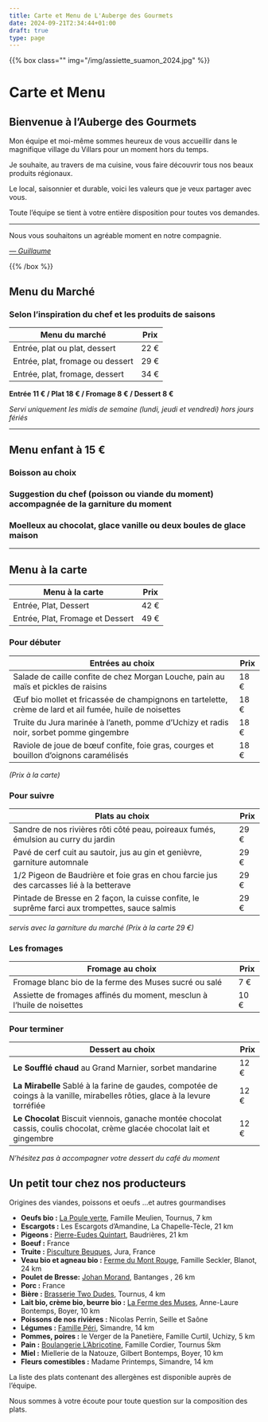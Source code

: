 ```yaml
---
title: Carte et Menu de L'Auberge des Gourmets
date: 2024-09-21T2:34:44+01:00
draft: true
type: page
---
```




{{% box class="" img="/img/assiette_suamon_2024.jpg" %}}
# Carte et Menu

## Bienvenue à l’Auberge des Gourmets

Mon équipe et moi-même sommes heureux de vous accueillir dans le magnifique village du Villars pour un moment hors du temps.

Je souhaite, au travers de ma cuisine, vous faire découvrir tous nos beaux produits régionaux.

Le local, saisonnier et durable, voici les valeurs que je veux partager avec vous.

Toute l’équipe se tient à votre entière disposition pour toutes vos demandes.


<hr/>
Nous vous souhaitons un agréable moment en notre compagnie.

[*— Guillaume*](/guillaume-laublanc/)

{{% /box %}}




## Menu du Marché

### Selon l’inspiration du chef et les produits de saisons


Menu du marché                   | Prix
---------------------------------|------
Entrée, plat ou plat, dessert    | 22 €
Entrée, plat, fromage ou dessert | 29 €
Entrée, plat, fromage, dessert   | 34 €

**Entrée 11 € / Plat 18 € / Fromage 8 € / Dessert 8 €**

_Servi uniquement les midis de semaine (lundi, jeudi et vendredi) hors jours fériés_

<hr/>

## Menu enfant à 15 €

### Boisson au choix

### Suggestion du chef (poisson ou viande du moment) accompagnée de la garniture du moment

### Moelleux au chocolat, glace vanille ou deux boules de glace maison

---

## Menu à la carte

Menu à la carte | Prix
---------------------------------|------
Entrée, Plat, Dessert	         | 42 €
Entrée, Plat, Fromage et Dessert | 49 €	

### Pour débuter

Entrées au choix | Prix
---------------------------------|------
Salade de caille confite de chez Morgan Louche, pain au maïs et pickles de raisins | 18 €
Œuf bio mollet et fricassée de champignons en tartelette, crème de lard et ail fumée, huile de noisettes | 18 €
Truite du Jura marinée à l’aneth, pomme d’Uchizy et radis noir, sorbet pomme gingembre | 18 €
Raviole de joue de bœuf confite, foie gras, courges et bouillon d’oignons caramélisés | 18 €

_(Prix à la carte)_

### Pour suivre

Plats au choix | Prix
---------------------------------|------
Sandre de nos rivières rôti côté peau, poireaux fumés, émulsion au curry du jardin | 29 €
Pavé de cerf cuit au sautoir, jus au gin et genièvre, garniture automnale | 29 €
1/2 Pigeon de Baudrière et foie gras en chou farcie jus des carcasses lié à la betterave | 29 €
Pintade de Bresse en 2 façon, la cuisse confite, le suprême farci aux trompettes, sauce salmis | 29 €



_servis avec la garniture du marché (Prix à la carte 29 €)_

### Les fromages

Fromage au choix | Prix
---------------------------------|------
Fromage blanc bio de la ferme des Muses sucré ou salé | 7 €
Assiette de fromages affinés du moment, mesclun à l’huile de noisettes | 10 €


### Pour terminer

Dessert au choix | Prix
---------------------------------|------
**Le Soufflé chaud** au Grand Marnier, sorbet mandarine | 12 €
**La Mirabelle** Sablé à la farine de gaudes, compotée de coings à la vanille, mirabelles rôties, glace à la levure torréfiée | 12 €
**Le Chocolat** Biscuit viennois, ganache montée chocolat cassis, coulis chocolat, crème glacée chocolat lait et gingembre | 12 €

_N’hésitez pas à accompagner votre dessert du café du moment_

## Un petit tour chez nos producteurs

Origines des viandes, poissons et oeufs …et autres gourmandises

- **Oeufs bio :** [La Poule verte](/producteurs/la-poule-verte/), Famille Meulien, Tournus, 7 km
- **Escargots :** Les Escargots d’Amandine, La Chapelle-Tècle, 21 km
- **Pigeons :** [Pierre-Eudes Quintart](/producteurs/quintart_pigeonneaux/), Baudrières, 21 km
- **Boeuf :** France
- **Truite :** [Pisculture Beuques](/producteurs/latruitedelapetitemontagne/), Jura, France
- **Veau bio et agneau bio :** [Ferme du Mont Rouge](/producteurs/lafermedumontrouge/), Famille Seckler, Blanot, 24 km
- **Poulet de Bresse:** [Johan Morand](/producteurs/johan-morand/), Bantanges , 26 km
- **Porc :** France
- **Bière :** [Brasserie Two Dudes](/producteurs/two-dudes/), Tournus, 4 km
- **Lait bio, crème bio, beurre bio :** [La Ferme des Muses](/producteurs/la-ferme-des-muses/), Anne-Laure Bontemps, Boyer, 10 km
- **Poissons de nos rivières :** Nicolas Perrin, Seille et Saône
- **Légumes :** [Famille Péri](/producteurs/etablissementperisimandre/), Simandre, 14 km
- **Pommes, poires :** le Verger de la Panetière, Famille Curtil, Uchizy, 5 km
- **Pain :** [Boulangerie L’Abricotine](/producteurs/boulangerie-l-abricotine), Famille Cordier, Tournus 5km
- **Miel :** Miellerie de la Natouze, Gilbert Bontemps, Boyer, 10 km
- **Fleurs comestibles :** Madame Printemps, Simandre, 14 km

La liste des plats contenant des allergènes est disponible auprès de l’équipe.

Nous sommes à votre écoute pour toute question sur la composition des plats.

<!-- 
## Boissons

Apéritifs sans alcool |  | Prix
---------------------------------|------|------
Coca-cola et coca zéro | 33cl |5,00 €
Orangina |	25cl |5,00 €
Ice-tea | 25cl |5,00 €
Jus de fruits granini |20cl |5,00 €
Perrier | 33cl |5,00 €
Sirop à l’eau minérale | 25cl |2,00 €
Badoit, Evian |	50cl |3,50 €		
Badoit, Evian  | 1litre |5,00 €
Chateldon |	75 cl |5,00 €

Apéritifs avec alcool  |  | Prix
---------------------------------|------|------
Verre de vin du moment | 12 cl | 	6,00 €
Kir Bourguignon au cassis | 12cl | 	 5,00 €
Kir au crémant | 	12cl | 	 7,00 €
Crémant à la coupe  | 	12cl | 	 7,00 €
Champagne à la coupe  | 12cl | 	13,00 €
Apéritif maison  | 	12cl | 	 8,00 €
Ricard, Pastis | 		  2cl | 	 3,00 €
Suze, Get 27, Get 31 | 	  4cl | 	 3,00 €
Martitni blanc, rouge, Porto |   4cl | 	 3,50 €
Sélection de Gin | 	  4cl | 	 8 à 10 €
Sélection de Rhum |	 4cl |       8 à 10 €
Sélection de Whisky | 	  4cl |       8 à 10 €


Bières Pression | | Prix
------------------|-------|-----
Rouget de l’Isle | 25 cl | 3,5 €
&nbsp; | 50 cl | 6 €

Bières Bouteille (Brasserie local des Two Dudes) | | Prix 
------------------|-------|-----
**#18 Not So Nonne, Ambré, 5,4%**<br/> Bière de type ‘Ambré d’Abbaye’ aux arômes de bananes, de fruits confits et miel. Très peu d’amertume. Bière de fermentation haute.. Idéale pour l’apéritif. | 33 cl | 5 €
**#21 Black Bull, 5,1%**<br/> Bière aux arômes de pain grillé et café torréfié. | 33 cl | 5 €
**#22 Little Mumbaï, I.P.A, 6,5%**<br/> Bière de fermentation haute aux arômes de pamplemousse, fruits de la passion et citron vert. Médaille d’argent au Concours International de Lyon 2019 | 33 cl | 5 €
**#27 Prosit, Blanche, 5%**<br/> Peu d’amertume, intense et rafraîchissante. Cette bière de blé est infusée au thé noir Earl Grey, citronnelle bâton et clou de girofle. | 33 cl | 5 €


Boissons chaudes | Prix
-----| ----
Café | 2,80 €
Thé, Infusion | 3,30 €


### Vins conseillés

Blancs 75 cl | Prix
-- | --
Mâcon Cruzille, La Belouze, Domaine de l’Echelette, 2020 | 24 €
Macon Uchizy, médaille d’or, Gérald Talmard, 2018 | 23 €
Mâcon Village, Terroir de Quintaine, Jean-Pierre Michel 2016 | 33 €

Rouges 75 cl  | Prix
-- | --
Mâcon Azé, Domaine de Rochebin 2019 | 23 €
Bourgogne pinot noir, Clos Saint Germain, Domaine de Rochebin, 2019 | 29 €
Chiroubles, Domaine Ludovic Charvet, 2019 | 25 €

Bulles 75 cl | Prix
-- | --
Crémant de Bourgogne Rosé brut, Sélection P.Gauthier | 32 €
Crémant de Bourgogne Brut, Picamelot | 39 €   
Champagne Foissy Joly Brut | 68 €	
 -->